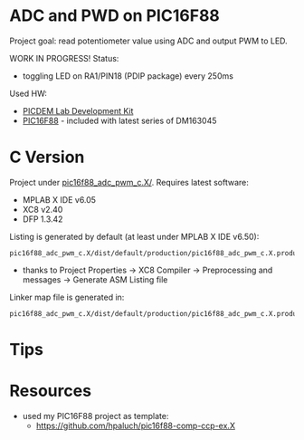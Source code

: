 # ADC and PWD on PIC16F88

Project goal: read potentiometer value using ADC and output PWM to LED.

WORK IN PROGRESS! Status:
- toggling LED on RA1/PIN18 (PDIP package) every 250ms

Used HW:
- [PICDEM Lab Development Kit][DM163045] 
- [PIC16F88][PIC16F88] - included with latest series of DM163045

# C Version

Project under [pic16f88_adc_pwm_c.X/](pic16f88_adc_pwm_c.X/). Requires latest software:
- MPLAB X IDE v6.05
- XC8 v2.40
- DFP 1.3.42

Listing is generated by default (at least under MPLAB X IDE v6.50):
```
pic16f88_adc_pwm_c.X/dist/default/production/pic16f88_adc_pwm_c.X.production.lst
```
- thanks to Project Properties -> XC8 Compiler -> Preprocessing and messages -> Generate ASM Listing file

Linker map file is generated in:
```
pic16f88_adc_pwm_c.X/dist/default/production/pic16f88_adc_pwm_c.X.production.map
```

# Tips


# Resources

- used my PIC16F88 project as template:
  - https://github.com/hpaluch/pic16f88-comp-ccp-ex.X

[DM163045]: http://www.microchip.com/Developmenttools/ProductDetails/DM163045 "PICDEM Lab Development Kit"
[PIC16F88]: https://www.microchip.com/wwwproducts/en/PIC16F88 "PIC16F88 Overview"
